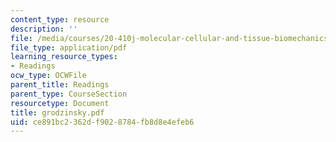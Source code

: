 ```yaml
---
content_type: resource
description: ''
file: /media/courses/20-410j-molecular-cellular-and-tissue-biomechanics-be-410j-spring-2003/ce891bc2362df9028784fb8d8e4efeb6_grodzinsky.pdf
file_type: application/pdf
learning_resource_types:
- Readings
ocw_type: OCWFile
parent_title: Readings
parent_type: CourseSection
resourcetype: Document
title: grodzinsky.pdf
uid: ce891bc2-362d-f902-8784-fb8d8e4efeb6
---
```

